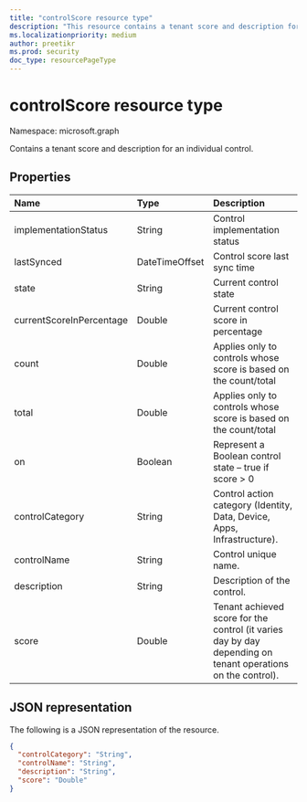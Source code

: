 ```yaml
---
title: "controlScore resource type"
description: "This resource contains a tenant score and description for an individual control."
ms.localizationpriority: medium
author: preetikr
ms.prod: security
doc_type: resourcePageType
---
```


#  controlScore resource type

Namespace: microsoft.graph

Contains a tenant score and description for an individual control.

## Properties

|Name |Type |Description |
|:--|:--|:--|
|implementationStatus|String|Control implementation status|
|lastSynced|DateTimeOffset|Control score last sync time|
|state|String|Current control state|
|currentScoreInPercentage|Double|Current control score in percentage|
|count|Double|Applies only to controls whose score is based on the count/total|
|total|Double|Applies only to controls whose score is based on the count/total|
|on|Boolean|Represent a Boolean control state – true if score > 0|
|controlCategory|String|Control action category (Identity, Data, Device, Apps, Infrastructure).|
|controlName|String|Control unique name.|
|description|String| Description of the control.|
|score|Double|Tenant achieved score for the control (it varies day by day depending on tenant operations on the control).|

## JSON representation

The following is a JSON representation of the resource.

<!-- {
  "blockType": "resource",
  "optionalProperties": [

  ],
  "@odata.type": "microsoft.graph.controlScore"
}-->

```json
{
  "controlCategory": "String",
  "controlName": "String",
  "description": "String",
  "score": "Double"
}

```


<!-- {
  "type": "#page.annotation",
  "description": "controlScore resource",
  "keywords": "",
  "section": "documentation",
  "tocPath": ""
}-->

